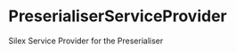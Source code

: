 PreserialiserServiceProvider
============================

Silex Service Provider for the Preserialiser
